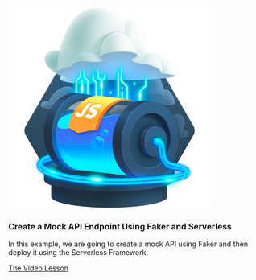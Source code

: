 ![Egghead Course Logo](../assets/function-to-endpoint.png)

### Create a Mock API Endpoint Using Faker and Serverless

In this example, we are going to create a mock API using Faker and then deploy it using the Serverless Framework. 

[The Video Lesson](https://egghead.io/lessons/javascript-create-a-mock-api-endpoint-using-faker-and-serverless)